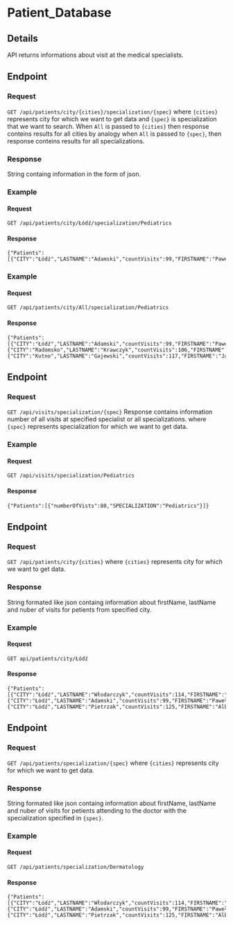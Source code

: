 # Patient_Database

## Details
API returns informations about visit at the medical specialists. 

## Endpoint

### Request
`GET /api/patients/city/{cities}/specialization/{spec}`
where `{cities}` represents city for which we want to get data and `{spec}` is specialization that we want to search.
When `All` is passed to `{cities}` then response conteins results for all cities by analogy when `All` is passed to `{spec}`, then response conteins results for all specializations.


### Response
String containg information in the form of json.

### Example 
#### Request
`GET /api/patients/city/Łódź/specialization/Pediatrics`

#### Response
```
{"Patients":[{"CITY":"Łódź","LASTNAME":"Adamski","countVisits":99,"FIRSTNAME":"Paweł"}]}
```

### Example 
#### Request
`GET /api/patients/city/All/specialization/Pediatrics`

#### Response
```
{"Patients":[{"CITY":"Łódź","LASTNAME":"Adamski","countVisits":99,"FIRSTNAME":"Paweł"},{"CITY":"Radomsko","LASTNAME":"Krawczyk","countVisits":106,"FIRSTNAME":"Cyprian"},{"CITY":"Kutno","LASTNAME":"Gajewski","countVisits":117,"FIRSTNAME":"Janusz"}]}
```
## Endpoint

### Request
`GET /api/visits/specialization/{spec}`
Response contains information number of all visits at specified specialist or all specializations.
where `{spec}` represents specialization for which we want to get data.

### Example 
#### Request
`GET /api/visits/specialization/Pediatrics`

#### Response
```
{"Patients":[{"numberOfVists":80,"SPECIALIZATION":"Pediatrics"}]}
```

## Endpoint

### Request
`GET /api/patients/city/{cities}`
where `{cities}` represents city for which we want to get data.

### Response
String formated like json containg information about firstName, lastName and nuber of visits for petients from specified city.

### Example 
#### Request
`GET api/patients/city/Łódź`

#### Response
```
{"Patients":[{"CITY":"Łódź","LASTNAME":"Włodarczyk","countVisits":114,"FIRSTNAME":"Amir"},{"CITY":"Łódź","LASTNAME":"Adamski","countVisits":99,"FIRSTNAME":"Paweł"},{"CITY":"Łódź","LASTNAME":"Pietrzak","countVisits":125,"FIRSTNAME":"Albert"}]}
```

## Endpoint

### Request
`GET /api/patients/specialization/{spec}`
where `{cities}` represents city for which we want to get data.

### Response
String formated like json containg information about firstName, lastName and nuber of visits for petients attending to the doctor with the specialization specified in `{spec}`.

### Example 
#### Request
`GET /api/patients/specialization/Dermatology`

#### Response
```
{"Patients":[{"CITY":"Łódź","LASTNAME":"Włodarczyk","countVisits":114,"FIRSTNAME":"Amir"},{"CITY":"Łódź","LASTNAME":"Adamski","countVisits":99,"FIRSTNAME":"Paweł"},{"CITY":"Łódź","LASTNAME":"Pietrzak","countVisits":125,"FIRSTNAME":"Albert"}]}
```

